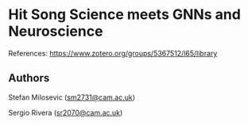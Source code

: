 # Hit Song Science meets GNNs and Neuroscience

References: https://www.zotero.org/groups/5367512/l65/library

## Authors

Stefan Milosevic (sm2731@cam.ac.uk)

Sergio Rivera (sr2070@cam.ac.uk)